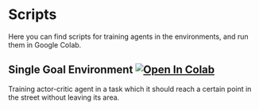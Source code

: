 # Scripts

Here you can find scripts for training agents in the environments, and run them in Google Colab.

## Single Goal Environment  [![Open In Colab](https://colab.research.google.com/assets/colab-badge.svg)](https://colab.research.google.com/github/mhtb32/tl-env/blob/master/scripts/single_goal.ipynb)
Training actor-critic agent in a task which it should reach a certain point in the street without leaving its area.
